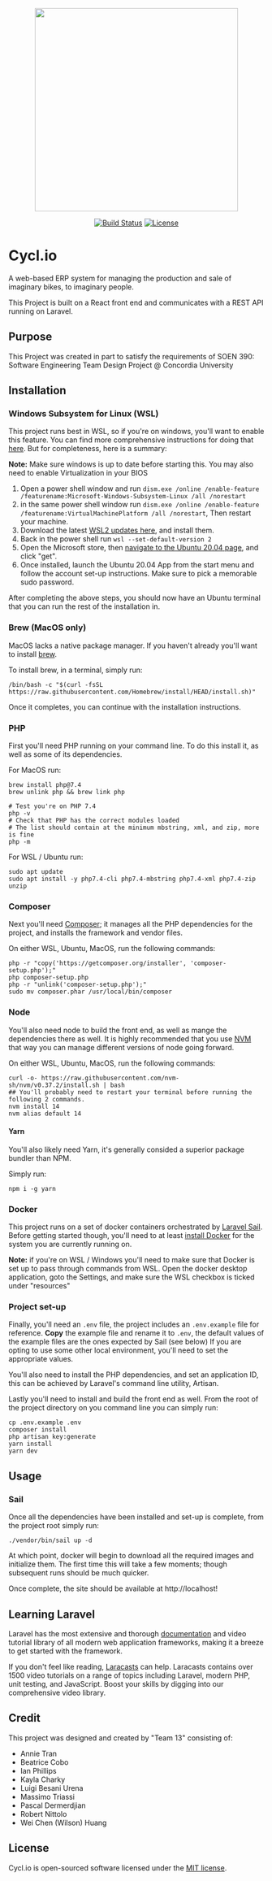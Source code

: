 <p align="center"><a href="https://laravel.com" target="_blank"><img src="https://raw.githubusercontent.com/laravel/art/master/logo-lockup/5%20SVG/2%20CMYK/1%20Full%20Color/laravel-logolockup-cmyk-red.svg" width="400"></a></p>

<p align="center">
<a href="https://github.com/m-triassi/cycl.io/actions"><img src="https://github.com/m-triassi/cycl.io/workflows/Laravel/badge.svg" alt="Build Status"></a>
<a href="https://github.com/m-triassi/cycl.io/blob/main/LICENSE"><img src="https://img.shields.io/packagist/l/laravel/framework" alt="License"></a>
</p>

# Cycl.io
A web-based ERP system for managing the production and sale of imaginary bikes, to imaginary people.

This Project is built on a React front end and communicates with a REST API running on Laravel.

## Purpose
This Project was created in part to satisfy the requirements of SOEN 390: Software Engineering Team Design Project @ 
Concordia University

## Installation

### Windows Subsystem for Linux (WSL)
This project runs best in WSL, so if you're on windows, you'll want to enable this feature. You can find more comprehensive 
instructions for doing that [here](https://docs.microsoft.com/en-us/windows/wsl/install-win10). But for completeness, here is a summary:

**Note:** Make sure windows is up to date before starting this. You may also need to enable Virtualization in your BIOS

1. Open a power shell window and run `dism.exe /online /enable-feature /featurename:Microsoft-Windows-Subsystem-Linux /all /norestart`
2. in the same power shell  window run `dism.exe /online /enable-feature /featurename:VirtualMachinePlatform /all /norestart`, Then restart your machine.
3. Download the latest [WSL2 updates here](https://wslstorestorage.blob.core.windows.net/wslblob/wsl_update_x64.msi), and install them.
4. Back in the power shell run `wsl --set-default-version 2`
5. Open the Microsoft store, then [navigate to the Ubuntu 20.04 page](https://www.microsoft.com/store/apps/9n6svws3rx71), and click "get".
6. Once installed, launch the Ubuntu 20.04 App from the start menu and follow the account set-up instructions. Make sure to pick a memorable sudo password. 

After completing the above steps, you should now have an Ubuntu terminal that you can run the rest of the installation in.

### Brew (MacOS only)
MacOS lacks a native package manager. If you haven't already you'll want to install [brew](https://brew.sh/).

To install brew, in a terminal, simply run:
```shell
/bin/bash -c "$(curl -fsSL https://raw.githubusercontent.com/Homebrew/install/HEAD/install.sh)"
```

Once it completes, you can continue with the installation instructions.

### PHP
First you'll need PHP running on your command line. To do this install it, as well as some of its dependencies.

For MacOS run: 
```shell
brew install php@7.4
brew unlink php && brew link php

# Test you're on PHP 7.4
php -v
# Check that PHP has the correct modules loaded
# The list should contain at the minimum mbstring, xml, and zip, more is fine
php -m
```

For WSL / Ubuntu run: 
```shell
sudo apt update
sudo apt install -y php7.4-cli php7.4-mbstring php7.4-xml php7.4-zip unzip
```

### Composer
Next you'll need [Composer](https://getcomposer.org/); it manages all the PHP dependencies for the project, and installs the framework and vendor files.

On either WSL, Ubuntu, MacOS, run the following commands:
```shell
php -r "copy('https://getcomposer.org/installer', 'composer-setup.php');"
php composer-setup.php
php -r "unlink('composer-setup.php');"
sudo mv composer.phar /usr/local/bin/composer
```

### Node
You'll also need node to build the front end, as  well as mange the dependencies there as well. It is highly recommended 
that you use [NVM](https://github.com/nvm-sh/nvm) that way you can manage different versions of node going forward.  

On either WSL, Ubuntu, MacOS, run the following commands:
```shell
curl -o- https://raw.githubusercontent.com/nvm-sh/nvm/v0.37.2/install.sh | bash
## You'll probably need to restart your terminal before running the following 2 commands.
nvm install 14
nvm alias default 14
```

#### Yarn 
You'll also likely need Yarn, it's generally consided a superior package bundler than NPM.

Simply run: 
```shell
npm i -g yarn
```

### Docker
This project runs on a set of docker containers orchestrated by [Laravel Sail](https://laravel.com/docs/8.x/sail).
Before getting started though, you'll need to at least [install Docker](https://www.docker.com/get-started)
for the system you are currently running on.

**Note:** if you're on WSL / Windows you'll need to make sure that Docker is set up to pass through commands from WSL.
Open the docker desktop application, goto the Settings, and make sure the WSL checkbox is ticked under "resources"

### Project set-up
Finally, you'll need an `.env` file, the project includes an `.env.example` file for reference. 
**Copy** the example file and rename it to `.env`, the default values of the example files are the ones expected by Sail (see below)
If you are opting to use some other local environment, you'll need to set the appropriate values.

You'll also need to install the PHP dependencies, and set an application ID, this can be achieved by Laravel's command line utility, Artisan.

Lastly you'll need to install and build the front end as well.
From the root of the project directory on you command line you can simply run: 
```shell
cp .env.example .env
composer install
php artisan key:generate
yarn install
yarn dev
```

## Usage

### Sail 
Once all the dependencies have been installed and set-up is complete, from the project root simply run:

```shell
./vendor/bin/sail up -d
```

At which point, docker will begin to download all the required images and initialize them. The first time this will take a few moments; 
though subsequent runs should be much quicker. 

Once complete, the site should be available at http://localhost! 

## Learning Laravel

Laravel has the most extensive and thorough [documentation](https://laravel.com/docs) and video tutorial library of all modern web application frameworks, making it a breeze to get started with the framework.

If you don't feel like reading, [Laracasts](https://laracasts.com) can help. Laracasts contains over 1500 video tutorials on a range of topics including Laravel, modern PHP, unit testing, and JavaScript. Boost your skills by digging into our comprehensive video library.

## Credit

This project was designed and created by "Team 13" consisting of:
- Annie Tran
- Beatrice Cobo
- Ian Phillips
- Kayla Charky
- Luigi Besani Urena
- Massimo Triassi
- Pascal Dermerdjian
- Robert Nittolo
- Wei Chen (Wilson) Huang

## License

Cycl.io is open-sourced software licensed under the [MIT license](https://opensource.org/licenses/MIT).
